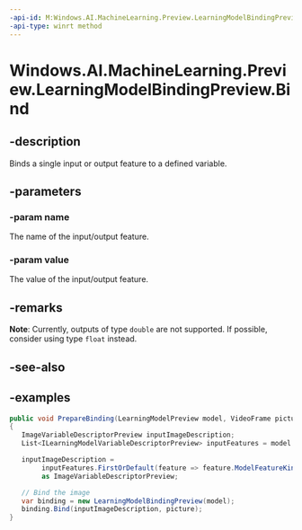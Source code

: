 ```yaml
---
-api-id: M:Windows.AI.MachineLearning.Preview.LearningModelBindingPreview.Bind(System.String,System.Object)
-api-type: winrt method
---
```


<!-- Method syntax.
public void LearningModelBindingPreview.Bind(String name, Object value)
-->

# Windows.AI.MachineLearning.Preview.LearningModelBindingPreview.Bind

## -description
Binds a single input or output feature to a defined variable.

## -parameters
### -param name
The name of the input/output feature.

### -param value
The value of the input/output feature.

## -remarks
**Note**: Currently, outputs of type `double` are not supported. If possible, consider using type `float` instead.

## -see-also

## -examples
 ```csharp
public void PrepareBinding(LearningModelPreview model, VideoFrame picture)
{
	ImageVariableDescriptorPreview inputImageDescription;
	List<ILearningModelVariableDescriptorPreview> inputFeatures = model.Description.InputFeatures.ToList();

    inputImageDescription =
         inputFeatures.FirstOrDefault(feature => feature.ModelFeatureKind == LearningModelFeatureKindPreview.Image)
         as ImageVariableDescriptorPreview;

    // Bind the image
    var binding = new LearningModelBindingPreview(model);
    binding.Bind(inputImageDescription, picture);
}
```
